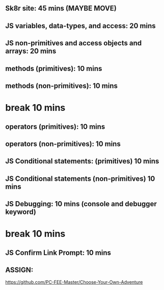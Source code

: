 ## Sk8r site: 45 mins (MAYBE MOVE)

## JS variables, data-types, and access: 20 mins
## JS non-primitives and access objects and arrays: 20 mins

## methods (primitives): 10 mins
## methods (non-primitives): 10 mins

# break 10 mins

## operators (primitives): 10 mins
## operators (non-primitives): 10 mins

## JS Conditional statements: (primitives) 10 mins
## JS Conditional statements (non-primitives) 10 mins

## JS Debugging: 10 mins (console and debugger keyword)

# break 10 mins

## JS Confirm Link Prompt: 10 mins

## ASSIGN:
https://github.com/PC-FEE-Master/Choose-Your-Own-Adventure